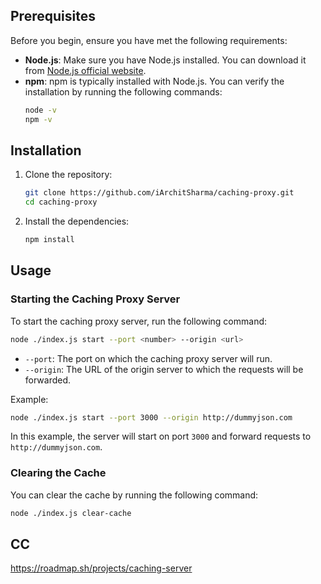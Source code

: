 ## Prerequisites

Before you begin, ensure you have met the following requirements:

- **Node.js**: Make sure you have Node.js installed. You can download it from [Node.js official website](https://nodejs.org/).
- **npm**: npm is typically installed with Node.js. You can verify the installation by running the following commands:
  ```bash
  node -v
  npm -v
  ```

## Installation

1. Clone the repository:
   ```bash
   git clone https://github.com/iArchitSharma/caching-proxy.git
   cd caching-proxy
   ```

2. Install the dependencies:
   ```bash
   npm install
   ```

## Usage

### Starting the Caching Proxy Server

To start the caching proxy server, run the following command:

```bash
node ./index.js start --port <number> --origin <url>
```

- `--port`: The port on which the caching proxy server will run.
- `--origin`: The URL of the origin server to which the requests will be forwarded.

Example:

```bash
node ./index.js start --port 3000 --origin http://dummyjson.com
```

In this example, the server will start on port `3000` and forward requests to `http://dummyjson.com`.

### Clearing the Cache

You can clear the cache by running the following command:

```bash
node ./index.js clear-cache
```

## CC
https://roadmap.sh/projects/caching-server
